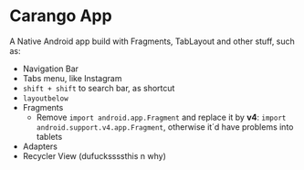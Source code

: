 # Carango App

A Native Android app build with Fragments, TabLayout and other stuff, such as:

- Navigation Bar
- Tabs menu, like Instagram
- `shift + shift` to search bar, as shortcut
- `layoutbelow`
- Fragments
    - Remove `import android.app.Fragment` and replace it by **v4**: `import android.support.v4.app.Fragment`, otherwise it´d have problems into tablets
- Adapters
- Recycler View (dufuckssssthis n why)